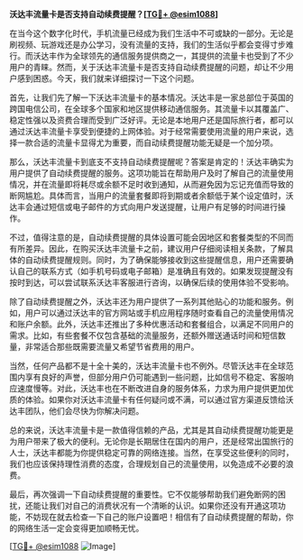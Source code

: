 **沃达丰流量卡是否支持自动续费提醒？[[TG💪+ @esim1088](https://t.me/s/esim1088)]**

在当今这个数字化时代，手机流量已经成为我们生活中不可或缺的一部分。无论是刷视频、玩游戏还是办公学习，没有流量的支持，我们的生活似乎都会变得寸步难行。而沃达丰作为全球领先的通信服务提供商之一，其提供的流量卡也受到了不少用户的青睐。然而，关于沃达丰流量卡是否支持自动续费提醒的问题，却让不少用户感到困惑。今天，我们就来详细探讨一下这个问题。

首先，让我们先了解一下沃达丰流量卡的基本情况。沃达丰是一家总部位于英国的跨国电信公司，在全球多个国家和地区提供移动通信服务。其流量卡以其覆盖广、稳定性强以及资费合理而受到广泛好评。无论是本地用户还是国际旅行者，都可以通过沃达丰流量卡享受到便捷的上网体验。对于经常需要使用流量的用户来说，选择一款合适的流量卡显得尤为重要，而自动续费提醒功能无疑是一个加分项。

那么，沃达丰流量卡到底支不支持自动续费提醒呢？答案是肯定的！沃达丰确实为用户提供了自动续费提醒的服务。这项功能旨在帮助用户及时了解自己的流量使用情况，并在流量即将耗尽或余额不足时收到通知，从而避免因为忘记充值而导致的断网尴尬。具体而言，当用户的流量套餐即将到期或者余额低于某个设定值时，沃达丰会通过短信或电子邮件的方式向用户发送提醒，让用户有足够的时间进行操作。

不过，值得注意的是，自动续费提醒的具体设置可能会因地区和套餐类型的不同而有所差异。因此，在购买沃达丰流量卡之前，建议用户仔细阅读相关条款，了解具体的自动续费提醒规则。同时，为了确保能够接收到这些提醒信息，用户还需要确认自己的联系方式（如手机号码或电子邮箱）是准确且有效的。如果发现提醒没有按时到达，可以尝试联系沃达丰客服进行咨询，以确保后续的使用体验不受影响。

除了自动续费提醒之外，沃达丰还为用户提供了一系列其他贴心的功能和服务。例如，用户可以通过沃达丰的官方网站或手机应用程序随时查看自己的流量使用情况和账户余额。此外，沃达丰还推出了多种优惠活动和套餐组合，以满足不同用户的需求。比如，有些套餐不仅包含基础的流量服务，还额外赠送通话时间和短信数量，非常适合那些既需要流量又希望节省费用的用户。

当然，任何产品都不是十全十美的，沃达丰流量卡也不例外。尽管沃达丰在全球范围内享有良好的声誉，但部分用户仍可能遇到一些问题，比如信号不稳定、客服响应速度慢等。对此，沃达丰也在不断改进自身的服务体系，力求为用户提供更加优质的体验。如果你对沃达丰流量卡有任何疑问或不满，可以通过官方渠道反馈给沃达丰团队，他们会尽快为你解决问题。

总的来说，沃达丰流量卡是一款值得信赖的产品，尤其是其自动续费提醒功能更是为用户带来了极大的便利。无论你是长期居住在国内的用户，还是经常出国旅行的人士，沃达丰都能为你提供稳定可靠的网络连接。当然，在享受这些便利的同时，我们也应该保持理性消费的态度，合理规划自己的流量使用，以免造成不必要的浪费。

最后，再次强调一下自动续费提醒的重要性。它不仅能够帮助我们避免断网的困扰，还能让我们对自己的消费状况有一个清晰的认识。如果你还没有开通这项功能，不妨现在就去检查一下自己的账户设置吧！相信有了自动续费提醒的帮助，你的网络生活一定会变得更加顺畅无忧。

[[TG💪+ @esim1088](https://t.me/s/esim1088) ![Image](https://i.postimg.cc/4NQfJmqS/Snipaste-2025-05-13-00-14-12.png)]